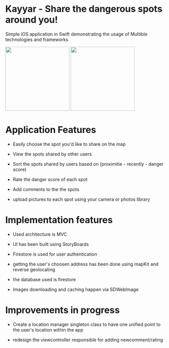 # Kayyar - Share the dangerous spots around you! 
Simple iOS application in Swift demonstrating the usage of Multible technologies and frameworks

<img src="https://github.com/Mrwhononumber/Images/blob/a37a870726b4159f6e5e9d474008c5c220300006/Images/PokedexDarkModeSE.gif" width="200">

<img src="https://github.com/Mrwhononumber/Images/blob/b1c0bf7d44355244621cabf48377a9ca8b7bfddb/Kayyar/Simulator%20Screen%20Shot%20-%20iPhone%2011%20-%202022-01-26%20at%2016.41.45.png" width="200">



# Application Features

* Easily choose the spot you'd like to share on the map

* View the spots shared by other users

* Sort the spots shared by users based on (proximitie - recently - danger score)

* Rate the danger score of each spot

* Add comments to the the spots

* upload pictures to each spot using your camera or photos library 

# Implementation features


* Used architecture is MVC

* UI has been built using StoryBoards

* Firestore is used for user authentication

* getting the user's choosen address has been done using mapKit and reverse geolocating

* the database used is firestore

* Images downloading and caching happen via SDWebImage


# Improvements in progress 

* Create a location manager singleton class to have one unified point to the user's location within the app

* redesign the viewcontroller responsible for adding newcomment/rating 

